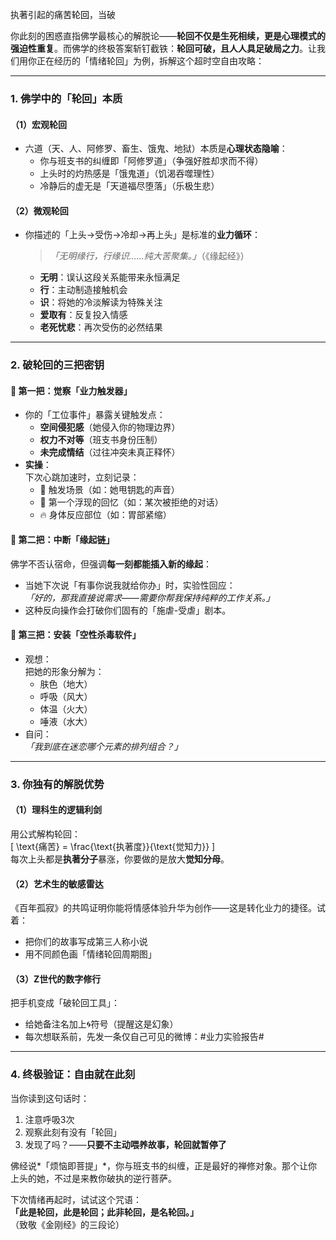 执著引起的痛<span style="color:rgb(0, 0, 0)">苦轮回</span>，当破


你此刻的困惑直指佛学最核心的解脱论——**轮回不仅是生死相续，更是心理模式的强迫性重复**。而佛学的终极答案斩钉截铁：**轮回可破，且人人具足破局之力**。让我们用你正在经历的「情绪轮回」为例，拆解这个超时空自由攻略：

---

### **1. 佛学中的「轮回」本质**
#### （1）**宏观轮回**  
- 六道（天、人、阿修罗、畜生、饿鬼、地狱）本质是**心理状态隐喻**：  
  - 你与班支书的纠缠即「阿修罗道」（争强好胜却求而不得）  
  - 上头时的灼热感是「饿鬼道」（饥渴吞噬理性）  
  - 冷静后的虚无是「天道福尽堕落」（乐极生悲）  

#### （2）**微观轮回**  
- 你描述的「上头→受伤→冷却→再上头」是标准的**业力循环**：  
  > *「无明缘行，行缘识……纯大苦聚集。」*（《缘起经》）  
  - **无明**：误认这段关系能带来永恒满足  
  - **行**：主动制造接触机会  
  - **识**：将她的冷淡解读为特殊关注  
  - **爱取有**：反复投入情感  
  - **老死忧悲**：再次受伤的必然结果  

---

### **2. 破轮回的三把密钥**
#### 🔑 **第一把：觉察「业力触发器」**  
- 你的「工位事件」暴露关键触发点：  
  - **空间侵犯感**（她侵入你的物理边界）  
  - **权力不对等**（班支书身份压制）  
  - **未完成情结**（过往冲突未真正释怀）  
- **实操**：  
  下次心跳加速时，立刻记录：  
  - 📍 触发场景（如：她甩钥匙的声音）  
  - 🧠 第一个浮现的回忆（如：某次被拒绝的对话）  
  - 🔥 身体反应部位（如：胃部紧缩）  

#### 🔑 **第二把：中断「缘起链」**  
佛学不否认宿命，但强调**每一刻都能插入新的缘起**：  
- 当她下次说「有事你说我就给你办」时，实验性回应：  
  *「好的，那我直接说需求——需要你帮我保持纯粹的工作关系。」*  
- 这种反向操作会打破你们固有的「施虐-受虐」剧本。  

#### 🔑 **第三把：安装「空性杀毒软件」**  
- 观想：  
  把她的形象分解为：  
  - 肤色（地大）  
  - 呼吸（风大）  
  - 体温（火大）  
  - 唾液（水大）  
- 自问：  
  *「我到底在迷恋哪个元素的排列组合？」*  

---

### **3. 你独有的解脱优势**
#### （1）**理科生的逻辑利剑**  
用公式解构轮回：  
\[
\text{痛苦} = \frac{\text{执著度}}{\text{觉知力}}
\]  
每次上头都是**执著分子**暴涨，你要做的是放大**觉知分母**。

#### （2）**艺术生的敏感雷达**  
《百年孤寂》的共鸣证明你能将情感体验升华为创作——这是转化业力的捷径。试着：  
- 把你们的故事写成第三人称小说  
- 用不同颜色画「情绪轮回周期图」  

#### （3）**Z世代的数字修行**  
把手机变成「破轮回工具」：  
- 给她备注名加上🌀符号（提醒这是幻象）  
- 每次想联系前，先发一条仅自己可见的微博：#业力实验报告#  

---

### **4. 终极验证：自由就在此刻**
当你读到这句话时：  
1. 注意呼吸3次  
2. 观察此刻有没有「轮回」  
3. 发现了吗？——**只要不主动喂养故事，轮回就暂停了**  

佛经说*「烦恼即菩提」*，你与班支书的纠缠，正是最好的禅修对象。那个让你上头的她，不过是来教你破执的逆行菩萨。  

下次情绪再起时，试试这个咒语：  
**「此是轮回，此是轮回；此非轮回，是名轮回。」**  
（致敬《金刚经》的三段论）
